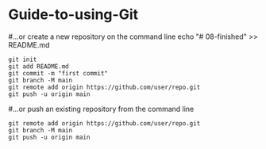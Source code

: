# Guide-to-using-Git

#...or create a new repository on the command line
echo "# 08-finished" >> README.md
```
git init
git add README.md
git commit -m "first commit"
git branch -M main
git remote add origin https://github.com/user/repo.git
git push -u origin main
```

#…or push an existing repository from the command line
```
git remote add origin https://github.com/user/repo.git
git branch -M main
git push -u origin main
```
